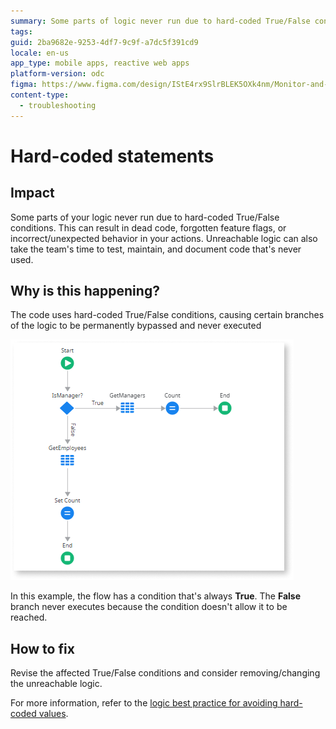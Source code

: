 ```yaml
---
summary: Some parts of logic never run due to hard-coded True/False conditions
tags:
guid: 2ba9682e-9253-4df7-9c9f-a7dc5f391cd9
locale: en-us
app_type: mobile apps, reactive web apps
platform-version: odc
figma: https://www.figma.com/design/IStE4rx9SlrBLEK5OXk4nm/Monitor-and-troubleshoot-apps?node-id=3523-166&node-type=CANVAS&t=fro20soaPpjjIXwf-0
content-type:
  - troubleshooting
---
```


# Hard-coded statements

## Impact

Some parts of your logic never run due to hard-coded True/False conditions. This can result in dead code, forgotten feature flags, or incorrect/unexpected behavior in your actions. Unreachable logic can also take the team's time to test, maintain, and document code that's never used.

## Why is this happening?

The code uses hard-coded True/False conditions, causing certain branches of the logic to be permanently bypassed and never executed

![Flowchart showing a condition that is always true, causing the false branch to never execute.](images/odcs-unreachable-logic.png "Flowchart with Unreachable Logic")

In this example, the flow has a condition that's always **True**. The **False** branch never executes because the condition doesn't allow it to be reached.

## How to fix

Revise the affected True/False conditions and consider removing/changing the unreachable logic.

For more information, refer to the [logic best practice for avoiding hard-coded values](../../../building-apps/logic/best-practices-logic.md#hard-coded-values).
